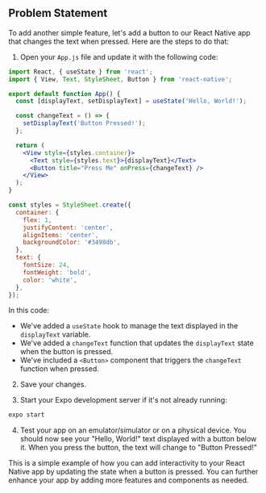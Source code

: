 ## Problem Statement
To add another simple feature, let's add a button to our React Native app that changes the text when pressed. Here are the steps to do that:

1. Open your `App.js` file and update it with the following code:

```jsx
import React, { useState } from 'react';
import { View, Text, StyleSheet, Button } from 'react-native';

export default function App() {
  const [displayText, setDisplayText] = useState('Hello, World!');

  const changeText = () => {
    setDisplayText('Button Pressed!');
  };

  return (
    <View style={styles.container}>
      <Text style={styles.text}>{displayText}</Text>
      <Button title="Press Me" onPress={changeText} />
    </View>
  );
}

const styles = StyleSheet.create({
  container: {
    flex: 1,
    justifyContent: 'center',
    alignItems: 'center',
    backgroundColor: '#3498db',
  },
  text: {
    fontSize: 24,
    fontWeight: 'bold',
    color: 'white',
  },
});
```

In this code:

- We've added a `useState` hook to manage the text displayed in the `displayText` variable.
- We've added a `changeText` function that updates the `displayText` state when the button is pressed.
- We've included a `<Button>` component that triggers the `changeText` function when pressed.

2. Save your changes.

3. Start your Expo development server if it's not already running:

```bash
expo start
```

4. Test your app on an emulator/simulator or on a physical device. You should now see your "Hello, World!" text displayed with a button below it. When you press the button, the text will change to "Button Pressed!"

This is a simple example of how you can add interactivity to your React Native app by updating the state when a button is pressed. You can further enhance your app by adding more features and components as needed.